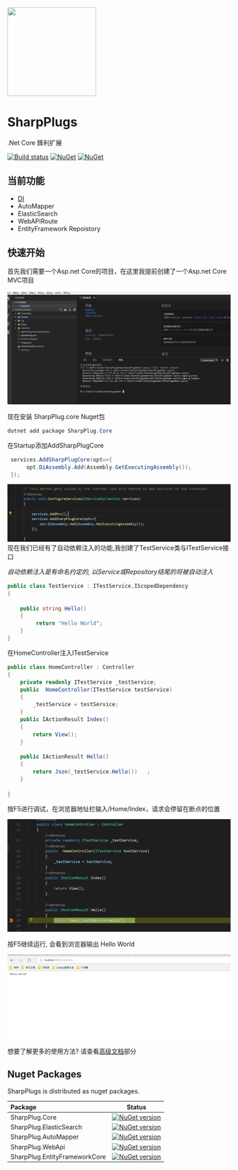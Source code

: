 
<img src="https://raw.githubusercontent.com/liangshiw/SharpPlugs/master/doc/img/logo.png" width="200" height="200" /> 

# SharpPlugs 

.Net Core 鋒利扩展


[![Build status](https://ci.appveyor.com/api/projects/status/74whrxjajlnacjma?svg=true)](https://ci.appveyor.com/project/ShiWei-L/sharpplugs)
[![NuGet](https://img.shields.io/nuget/v/SharpPlug.Core.svg)](https://www.nuget.org/packages/SharpPlug.Core/)
[![NuGet](https://img.shields.io/nuget/dt/SharpPlug.Core.svg)](https://www.nuget.org/packages/SharpPlug.Core/)

## 当前功能

- [DI](/doc/DI_cn.md) 
- AutoMapper
- ElasticSearch
- WebAPiRoute
- EntityFramework Repoistory

## 快速开始

首先我们需要一个Asp.net Core的项目，在这里我提前创建了一个Asp.net Core MVC项目

![asp.net core Project](/doc/img/getStarted/createProject.png)

现在安装 SharpPlug.core Nuget包
```powershell
dotnet add package SharpPlug.Core
```
在Startup添加AddSharpPlugCore
```c#
 services.AddSharpPlugCore(opt=>{
      opt.DiAssembly.Add(Assembly.GetExecutingAssembly());
 });
```
![asp.net core Project](/doc/img/getStarted/2.png)
现在我们已经有了自动依赖注入的功能,我创建了TestService类与ITestService接口

*自动依赖注入是有命名约定的, 以Service或Repository结尾的将被自动注入*

```c#
public class TestService : ITestService,IScopedDependency
{

    public string Hello()
    {
         return "Hello World";
    }
}
```
在HomeController注入ITestService
```c#
public class HomeController : Controller
{
    private readonly ITestService _testService;
    public  HomeController(ITestService testService)
    {
        _testService = testService;
    }
    public IActionResult Index()
    {
        return View();
    }

    public IActionResult Hello()
    {
        return Json(_testService.Hello())   ;
    }

}
```

按F5进行调试，在浏览器地址栏输入/Home/Index，请求会停留在断点的位置

![asp.net core Project](/doc/img/getStarted/3.png)

按F5继续运行, 会看到浏览器输出 Hello World

![asp.net core Project](/doc/img/getStarted/4.png)

想要了解更多的使用方法? 请查看[高级文档](/doc/document_cn.md)部分

## Nuget Packages

SharpPlugs is distributed as nuget packages.

|Package|Status|
|:------|:-----:|
|SharpPlug.Core|[![NuGet version](https://badge.fury.io/nu/SharpPlug.Core.svg)](https://badge.fury.io/nu/SharpPlug.Core)|
|SharpPlug.ElasticSearch|[![NuGet version](https://badge.fury.io/nu/SharpPlug.ElasticSearch.svg)](https://badge.fury.io/nu/Abp.AspNetCore)|
|SharpPlug.AutoMapper|[![NuGet version](https://badge.fury.io/nu/SharpPlug.AutoMapper.svg)](https://badge.fury.io/nu/SharpPlug.AutoMapper)|
|SharpPlug.WebApi|[![NuGet version](https://badge.fury.io/nu/SharpPlug.WebApi.svg)](https://badge.fury.io/nu/SharpPlug.WebApi)|
|SharpPlug.EntityFrameworkCore|[![NuGet version](https://badge.fury.io/nu/SharpPlug.EntityFrameworkCore.svg)](https://badge.fury.io/nu/SharpPlug.EntityFrameworkCore)|